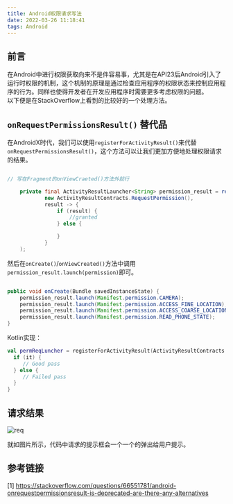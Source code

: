 ```yaml
---
title: Android权限请求写法
date: 2022-03-26 11:18:41
tags: Android
---
```


## 前言

在Android中进行权限获取向来不是件容易事，尤其是在API23后Android引入了运行时权限的机制，这个机制的原理是通过检查应用程序的权限状态来控制应用程序的行为。同样也使得开发者在开发应用程序时需要更多考虑权限的问题。  
以下便是在StackOverflow上看到的比较好的一个处理方法。

## `onRequestPermissionsResult()` 替代品

在AndroidX时代，我们可以使用`registerForActivityResult()`来代替`onRequestPermissionsResult()`，这个方法可以让我们更加方便地处理权限请求的结果。

```Java

// 写在Fragment的onViewCraeted()方法外就行

    private final ActivityResultLauncher<String> permission_result = registerForActivityResult(
            new ActivityResultContracts.RequestPermission(),
            result -> {
                if (result) {
                    //granted
                } else {

                }
            }
    );
```

然后在`onCreate()`/`onViewCreated()`方法中调用`permission_result.launch(permission)`即可。

```Java

public void onCreate(Bundle savedInstanceState) {
    permission_result.launch(Manifest.permission.CAMERA);
    permission_result.launch(Manifest.permission.ACCESS_FINE_LOCATION);
    permission_result.launch(Manifest.permission.ACCESS_COARSE_LOCATION);
    permission_result.launch(Manifest.permission.READ_PHONE_STATE);
}
```

Kotlin实现：

```Kotlin
val permReqLuncher = registerForActivityResult(ActivityResultContracts.RequestPermission()){
  if (it) {
     // Good pass
  } else {
     // Failed pass
  }
}
```

## 请求结果

![req](req.jpg)

就如图片所示，代码中请求的提示框会一个一个的弹出给用户提示。

## 参考链接

[1] https://stackoverflow.com/questions/66551781/android-onrequestpermissionsresult-is-deprecated-are-there-any-alternatives
